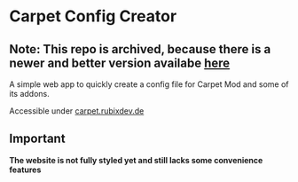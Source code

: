 # Carpet Config Creator
## Note: This repo is archived, because there is a newer and better version availabe [here](https://github.com/RubixDev/carpet-config-creator)

A simple web app to quickly create a config file for Carpet Mod and some of its addons.

Accessible under [carpet.rubixdev.de](https://carpet.rubixdev.de)

## Important
**The website is not fully styled yet and still lacks some convenience features**
